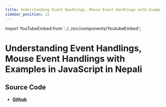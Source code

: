```yaml
---
title: Understanding Event Handlings, Mouse Event Handlings with Examples in JavaScript in Nepali
sidebar_position: 11
---
```


import YouTubeEmbed from '../../src/components/YoutubeEmbed';

# Understanding Event Handlings, Mouse Event Handlings with Examples in JavaScript in Nepali

<YouTubeEmbed videoId="Pw4nOjP8JUc" />

## Source Code

- [**Github**](https://github.com/isarojdahal/javascript-workshop)
